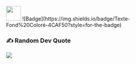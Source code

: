 <img src="https://raw.githubusercontent.com/innng/innng/master/assets/kyubey.gif" height="40" />
![Badge](https://img.shields.io/badge/Texte-Fond%20Coloré-4CAF50?style=for-the-badge)

### ✍️ Random Dev Quote
![](https://quotes-github-readme.vercel.app/api?type=horizontal&theme=Nord)
